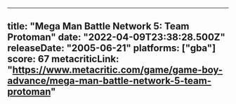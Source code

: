 
---
title: "Mega Man Battle Network 5: Team Protoman"
date: "2022-04-09T23:38:28.500Z"
releaseDate: "2005-06-21"
platforms: ["gba"]
score: 67
metacriticLink: "https://www.metacritic.com/game/game-boy-advance/mega-man-battle-network-5-team-protoman"
---
